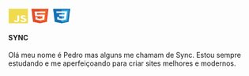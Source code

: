 
<div style="display: inline_block"><br>
  <img align="center" alt="sync_js" height="30" width="40" src="https://raw.githubusercontent.com/devicons/devicon/master/icons/javascript/javascript-plain.svg">
  <img align="center" alt="sync_html" height="30" width="40" src="https://raw.githubusercontent.com/devicons/devicon/master/icons/html5/html5-original.svg">
  <img align="center" alt="sync_css" height="30" width="40" src="https://raw.githubusercontent.com/devicons/devicon/master/icons/css3/css3-original.svg">
</div>

<h4>SYNC</h4>
<p>
  Olá meu nome é Pedro mas alguns me chamam de Sync. Estou sempre estudando e me aperfeiçoando para criar sites melhores e modernos. <br/>
</p>


  

 
